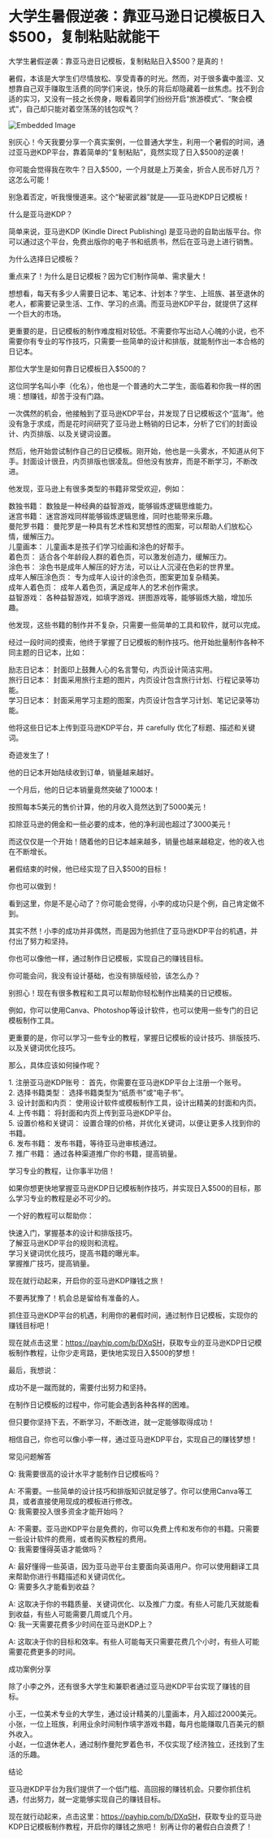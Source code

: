 # 大学生暑假逆袭：靠亚马逊日记模板日入$500，复制粘贴就能干

大学生暑假逆袭：靠亚马逊日记模板，复制粘贴日入$500？是真的！

暑假，本该是大学生们尽情放松、享受青春的时光。然而，对于很多囊中羞涩、又想靠自己双手赚取生活费的同学们来说，快乐的背后却隐藏着一丝焦虑。找不到合适的实习，又没有一技之长傍身，眼看着同学们纷纷开启“旅游模式”、“聚会模式”，自己却只能对着空荡荡的钱包叹气？

![Embedded
Image](https://raw.githubusercontent.com/sangjk/ythunder/refs/heads/master/we3.jpg)

别灰心！今天我要分享一个真实案例，一位普通大学生，利用一个暑假的时间，通过亚马逊KDP平台，靠着简单的“复制粘贴”，竟然实现了日入$500的逆袭！

你可能会觉得我在吹牛？日入$500，一个月就是上万美金，折合人民币好几万？这怎么可能！

别急着否定，听我慢慢道来。这个“秘密武器”就是——亚马逊KDP日记模板！

什么是亚马逊KDP？

简单来说，亚马逊KDP (Kindle Direct Publishing)
是亚马逊的自助出版平台。你可以通过这个平台，免费出版你的电子书和纸质书，然后在亚马逊上进行销售。

为什么选择日记模板？

重点来了！为什么是日记模板？因为它们制作简单、需求量大！

想想看，每天有多少人需要日记本、笔记本、计划本？学生、上班族、甚至退休的老人，都需要记录生活、工作、学习的点滴。而亚马逊KDP平台，就提供了这样一个巨大的市场。

更重要的是，日记模板的制作难度相对较低。不需要你写出动人心魄的小说，也不需要你有专业的写作技巧，只需要一些简单的设计和排版，就能制作出一本合格的日记本。

那位大学生是如何靠日记模板日入$500的？

这位同学名叫小李（化名），他也是一个普通的大二学生，面临着和你我一样的困境：想赚钱，却苦于没有门路。

一次偶然的机会，他接触到了亚马逊KDP平台，并发现了日记模板这个“蓝海”。他没有急于求成，而是花时间研究了亚马逊上畅销的日记本，分析了它们的封面设计、内页排版、以及关键词设置。

然后，他开始尝试制作自己的日记模板。刚开始，他也是一头雾水，不知道从何下手。封面设计很丑，内页排版也很凌乱。但他没有放弃，而是不断学习，不断改进。

他发现，亚马逊上有很多类型的书籍非常受欢迎，例如：

数独书籍： 数独是一种经典的益智游戏，能够锻炼逻辑思维能力。  
迷宫书籍： 迷宫游戏同样能够锻炼逻辑思维，同时也能带来乐趣。  
曼陀罗书籍： 曼陀罗是一种具有艺术性和冥想性的图案，可以帮助人们放松心情，缓解压力。  
儿童画本： 儿童画本是孩子们学习绘画和涂色的好帮手。  
着色页： 适合各个年龄段人群的着色页，可以激发创造力，缓解压力。  
涂色书： 涂色书是成年人解压的好方法，可以让人沉浸在色彩的世界里。  
成年人解压涂色页： 专为成年人设计的涂色页，图案更加复杂精美。  
成年人着色页： 成年人着色页，满足成年人的艺术创作需求。  
益智游戏： 各种益智游戏，如填字游戏、拼图游戏等，能够锻炼大脑，增加乐趣。

他发现，这些书籍的制作并不复杂，只需要一些简单的工具和软件，就可以完成。

经过一段时间的摸索，他终于掌握了日记模板的制作技巧。他开始批量制作各种不同主题的日记本，比如：

励志日记本： 封面印上鼓舞人心的名言警句，内页设计简洁实用。  
旅行日记本： 封面采用旅行主题的图片，内页设计包含旅行计划、行程记录等功能。  
学习日记本： 封面采用学习主题的图案，内页设计包含学习计划、笔记记录等功能。

他将这些日记本上传到亚马逊KDP平台，并 carefully 优化了标题、描述和关键词。

奇迹发生了！

他的日记本开始陆续收到订单，销量越来越好。

一个月后，他的日记本销量竟然突破了1000本！

按照每本5美元的售价计算，他的月收入竟然达到了5000美元！

扣除亚马逊的佣金和一些必要的成本，他的净利润也超过了3000美元！

而这仅仅是一个开始！随着他的日记本越来越多，销量也越来越稳定，他的收入也在不断增长。

暑假结束的时候，他已经实现了日入$500的目标！

你也可以做到！

看到这里，你是不是心动了？你可能会觉得，小李的成功只是个例，自己肯定做不到。

其实不然！小李的成功并非偶然，而是因为他抓住了亚马逊KDP平台的机遇，并付出了努力和坚持。

你也可以像他一样，通过制作日记模板，实现自己的赚钱目标。

你可能会问，我没有设计基础，也没有排版经验，该怎么办？

别担心！现在有很多教程和工具可以帮助你轻松制作出精美的日记模板。

例如，你可以使用Canva、Photoshop等设计软件，也可以使用一些专门的日记模板制作工具。

更重要的是，你可以学习一些专业的教程，掌握日记模板的设计技巧、排版技巧、以及关键词优化技巧。

那么，具体应该如何操作呢？

1\. 注册亚马逊KDP账号： 首先，你需要在亚马逊KDP平台上注册一个账号。  
2\. 选择书籍类型： 选择书籍类型为“纸质书”或“电子书”。  
3\. 设计封面和内页： 使用设计软件或模板制作工具，设计出精美的封面和内页。  
4\. 上传书籍： 将封面和内页上传到亚马逊KDP平台。  
5\. 设置价格和关键词： 设置合理的价格，并优化关键词，以便让更多人找到你的书籍。  
6\. 发布书籍： 发布书籍，等待亚马逊审核通过。  
7\. 推广书籍： 通过各种渠道推广你的书籍，提高销量。

学习专业的教程，让你事半功倍！

如果你想更快地掌握亚马逊KDP日记模板制作技巧，并实现日入$500的目标，那么学习专业的教程是必不可少的。

一个好的教程可以帮助你：

快速入门，掌握基本的设计和排版技巧。  
了解亚马逊KDP平台的规则和流程。  
学习关键词优化技巧，提高书籍的曝光率。  
掌握推广技巧，提高销量。

现在就行动起来，开启你的亚马逊KDP赚钱之旅！

不要再犹豫了！机会总是留给有准备的人。

抓住亚马逊KDP平台的机遇，利用你的暑假时间，通过制作日记模板，实现你的赚钱目标吧！

现在就点击这里：<https://payhip.com/b/DXqSH>，获取专业的亚马逊KDP日记模板制作教程，让你少走弯路，更快地实现日入$500的梦想！

最后，我想说：

成功不是一蹴而就的，需要付出努力和坚持。

在制作日记模板的过程中，你可能会遇到各种各样的困难。

但只要你坚持下去，不断学习，不断改进，就一定能够取得成功！

相信自己，你也可以像小李一样，通过亚马逊KDP平台，实现自己的赚钱梦想！

常见问题解答

Q: 我需要很高的设计水平才能制作日记模板吗？

A: 不需要。一些简单的设计技巧和排版知识就足够了。你可以使用Canva等工具，或者直接使用现成的模板进行修改。  
Q: 我需要投入很多资金才能开始吗？

A: 不需要。亚马逊KDP平台是免费的，你可以免费上传和发布你的书籍。只需要一些设计软件的费用，或者购买教程的费用。  
Q: 我需要懂得英语才能做吗？

A: 最好懂得一些英语，因为亚马逊平台主要面向英语用户。你可以使用翻译工具来帮助你进行书籍描述和关键词优化。  
Q: 需要多久才能看到收益？

A: 这取决于你的书籍质量、关键词优化、以及推广力度。有些人可能几天就能看到收益，有些人可能需要几周或几个月。  
Q: 我一天需要花费多少时间在亚马逊KDP上？

A: 这取决于你的目标和效率。有些人可能每天只需要花费几个小时，有些人可能需要花费更多的时间。

成功案例分享

除了小李之外，还有很多大学生和兼职者通过亚马逊KDP平台实现了赚钱的目标。

小王，一位美术专业的大学生，通过设计精美的儿童画本，月入超过2000美元。  
小张，一位上班族，利用业余时间制作填字游戏书籍，每月也能赚取几百美元的额外收入。  
小赵，一位退休老人，通过制作曼陀罗着色书，不仅实现了经济独立，还找到了生活的乐趣。

结论

亚马逊KDP平台为我们提供了一个低门槛、高回报的赚钱机会。只要你抓住机遇，付出努力，就一定能够实现自己的赚钱目标。

现在就行动起来，点击这里：<https://payhip.com/b/DXqSH>，获取专业的亚马逊KDP日记模板制作教程，开启你的赚钱之旅吧！
别再让你的暑假白白浪费了！


